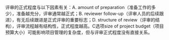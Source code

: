 评审的正式程度与以下因素有关：A. amount of preparation（准备工作的多少），准备越充分，评审通常越正式；B. reviewer follow-up（评审人员的后续跟进），有无后续跟进是正式评审的重要标志；D. structure of review（评审的结构），评审流程越有结构性，正式程度越高。C选项size of project budget（项目预算大小）可能影响项目管理的复杂度，但与评审正式程度没有直接关系。